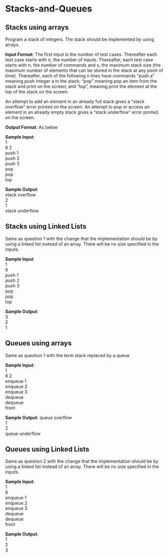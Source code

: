 # Stacks-and-Queues

## Stacks using arrays

Program a stack of integers. The stack should be implemented by using arrays.

__Input Format__: The first input is the number of test cases. Thereafter each test case starts with n, the number of inputs. Thereafter, each test case starts with n, the number of commands and s, the maximum stack size (the maximum number of elements that can be stored in the stack at any point of time). Thereafter, each of the following n lines have commands “push a” meaning push integer a in the stack; “pop” meaning pop an item from the stack and print on the screen; and “top”, meaning print the element at the top of the stack on the screen.

An attempt to add an element in an already full stack gives a “stack overflow” error printed on the screen. An attempt to pop or access an element in an already empty stack gives a “stack underflow” error printed on the screen.

__Output Format__: As below <br />

__Sample Input__: <br />
1 <br />
6 2 <br />
push 1 <br />
push 2 <br />
push 3 <br />
pop <br />
pop <br />
top <br />

__Sample Output__: <br />
stack overflow <br />
2 <br />
1 <br />
stack underflow <br />

## Stacks using Linked Lists <br />

Same as question 1 with the change that the implementation should be by using a linked list instead of an array. There will be no size specified in the inputs.

__Sample Input__: <br />
1 <br />
6 <br />
push 1 <br />
push 2 <br />
push 3 <br />
pop <br />
pop <br />
top <br />

__Sample Output__: <br />
3 <br />
2 <br />
1 <br />

## Queues using arrays

Same as question 1 with the term stack replaced by a queue

__Sample Input__: <br />
1 <br />
6 2 <br />
enqueue 1 <br /> 
enqueue 2 <br />
enqueue 3 <br />
dequeue <br />
dequeue <br />
front <br />

__Sample Output__:
queue overflow <br />
1 <br /> 
2 <br />
queue underflow <br />

## Queues using Linked Lists

Same as question 2 with the change that the implementation should be by using a linked list instead of an array. There will be no size specified in the inputs.

__Sample Input__: <br />
1 <br />
6 <br />
enqueue 1 <br />
enqueue 2 <br />
enqueue 3 <br />
dequeue <br />
dequeue <br />
front <br />

__Sample Output__: <br />
1 <br />
2 <br />
3 <br />
 
